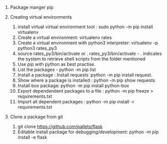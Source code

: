 1. Package manger pip
2. Creating virtual environments
   1. install virtual virtual environment tool : sudo python  -m pip install virtualenv
   2. Create a virtual environment: virtualenv rates
   3. Create a virtual environment with python3 interpreter: virtualenv -p python3 rates_py3
   4.  source rates_py3/bin/activate or . rates_py3/bin/activate - . indicates the system to retrieve shell scripts from the folder mentioned
   5. Use pip with python as best practise.
   6. List the packages - python -m pip list
   7. Install a package : Install requests :python -m pip install request.
   8. Show where a package is installed : python -m pip show requests
   9. Install box package: python -m pip install python-box
   10. Export dependendent packages to a file : python -m pip freeze > requirements.txt
   11. Import all dependent packages : python -m pip install -r requirements.txt

3. Clone a package from git 
   1. git clone https://github.com/pallets/flask
   2. Editable install package for debugging/development: python -m pip install -e flask